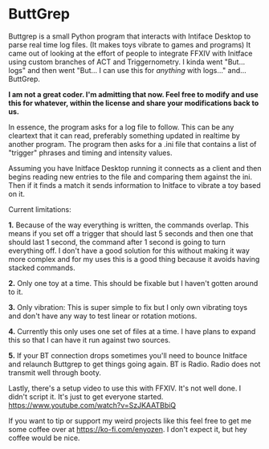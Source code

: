 # ButtGrep
Buttgrep is a small Python program that interacts with Intiface Desktop to parse real time log files. (It makes toys vibrate to games and programs)
It came out of looking at the effort of people to integrate FFXIV with Initface using custom branches of ACT and Triggernometry. I kinda went "But... logs" and then went "But... I can use this for *anything* with logs..." and... ButtGrep. 

**I am not a great coder. I'm admitting that now. Feel free to modify and use this for whatever, within the license and share your modifications back to us.**

In essence, the program asks for a log file to follow. This can be any cleartext that it can read, preferably something updated in realtime by another program. 
The program then asks for a .ini file that contains a list of "trigger" phrases and timing and intensity values. 

Assuming you have Initface Desktop running it connects as a client and then begins reading new entries to the file and comparing them against the ini. 
Then if it finds a match it sends information to Initface to vibrate a toy based on it. 

Current limitations: 

  **1.** Because of the way everything is written, the commands overlap. This means if you set off a trigger that should last 5 seconds and then one that should last 1 second, the command after 1 second is going to turn everything off. I don't have a good solution for this without making it way more complex and for my uses this is a good thing because it avoids having stacked commands. 

  **2.** Only one toy at a time. This should be fixable but I haven't gotten around to it. 

  **3.** Only vibration: This is super simple to fix but I only own vibrating toys and don't have any way to test linear or rotation motions. 

  **4.** Currently this only uses one set of files at a time. I have plans to expand this so that I can have it run against two sources. 

  **5.** If your BT connection drops sometimes you'll need to bounce Initface and relaunch Buttgrep to get things going again. BT is Radio. Radio does not transmit well through booty. 


Lastly, there's a setup video to use this with FFXIV. It's not well done. I didn't script it. It's just to get everyone started. 
https://www.youtube.com/watch?v=SzJKAATBbiQ

If you want to tip or support my weird projects like this feel free to get me some coffee over at https://ko-fi.com/enyozen. I don't expect it, but hey coffee would be nice. 
